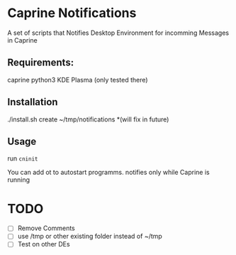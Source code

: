 # Caprine Notifications
A set of scripts that Notifies  Desktop Environment for incomming Messages in Caprine

## Requirements:
caprine
python3
KDE Plasma (only tested there)

## Installation
./install.sh
create ~/tmp/notifications *(will fix in future)

## Usage
run `cninit` 

You can add ot to autostart programms. notifies only while Caprine is running

# TODO
- [ ] Remove Comments
- [ ] use  /tmp or other existing folder instead of ~/tmp
- [ ] Test on other DEs
